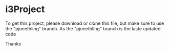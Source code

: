 # i3Project

To get this project, please download or clone this file, but make sure to use the "pjneethling" branch.
As the "pjneethling" branch is the laste updated code

Thanks

